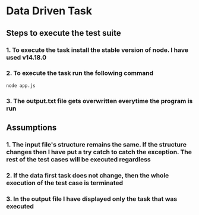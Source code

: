 # Data Driven Task

## Steps to execute the test suite

### 1. To execute the task install the stable version of node. I have used v14.18.0

### 2. To execute the task run the following command

```bash
node app.js
```

### 3. The output.txt file gets overwritten everytime the program is run

## Assumptions

### 1. The input file's structure remains the same. If the structure changes then I have put a try catch to catch the exception. The rest of the test cases will be executed regardless

### 2. If the data first task does not change, then the whole execution of the test case is terminated

### 3. In the output file I have displayed only the task that was executed
